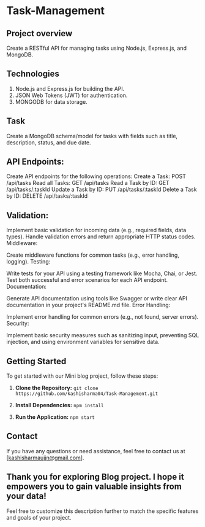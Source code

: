 # Task-Management

## Project overview
Create a RESTful API for managing tasks using Node.js, Express.js, and MongoDB.

## Technologies
1. Node.js and Express.js for building the API.
2. JSON Web Tokens (JWT) for authentication.
3. MONGODB for data storage.

## Task
Create a MongoDB schema/model for tasks with fields such as title, description, status, and due date.

## API Endpoints:
Create API endpoints for the following operations:
Create a Task: POST /api/tasks
Read all Tasks: GET /api/tasks
Read a Task by ID: GET /api/tasks/:taskId
Update a Task by ID: PUT /api/tasks/:taskId
Delete a Task by ID: DELETE /api/tasks/:taskId

## Validation:
Implement basic validation for incoming data (e.g., required fields, data types).
Handle validation errors and return appropriate HTTP status codes.
Middleware:

Create middleware functions for common tasks (e.g., error handling, logging).
Testing:

Write tests for your API using a testing framework like Mocha, Chai, or Jest.
Test both successful and error scenarios for each API endpoint.
Documentation:

Generate API documentation using tools like Swagger or write clear API documentation in your project's README.md file.
Error Handling:

Implement error handling for common errors (e.g., not found, server errors).
Security:

Implement basic security measures such as sanitizing input, preventing SQL injection, and using environment variables for sensitive data.

## Getting Started
To get started with our Mini blog project, follow these steps:

1. **Clone the Repository:** `git clone https://github.com/kashisharma04/Task-Management.git`

2. **Install Dependencies:** `npm install`

3. **Run the Application:** `npm start`

## Contact
If you have any questions or need assistance, feel free to contact us at [kashisharmaujjn@gmail.com].

Thank you for exploring Blog project. I hope it empowers you to gain valuable insights from your data!
---
Feel free to customize this description further to match the specific features and goals of your project.
